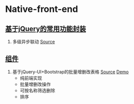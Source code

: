 # Native-front-end

## [基于jQuery的常用功能封装](https://github.com/SailHe/JavaScript-Add-on/blob/master/src/lib/js/utility.js)
1. 多级异步联动
   [Source](https://github.com/SailHe/JavaScript-Add-on/blob/caf38f0718a2dfd38fb93759ff2ee08e1c5f88f6/src/lib/js/utility.js#L846)

## [组件](https://github.com/SailHe/JavaScript-Add-on/tree/master/src/playground)
1. 基于jQuery-UI+Bootstrap的批量增删改表格
   [Source](https://github.com/SailHe/JavaScript-Add-on/blob/master/src/playground/table_related/batch_crud)
   <a href="https://sailhe.herokuapp.com/JavaScript-Add-on/playground/table_related/batch_crud/BatchCRUDTable.html" target="_blank">Demo</a>
   - 纯前端实现
   - 批量增删改操作
   - 可按名称筛选删除
   - 排序
